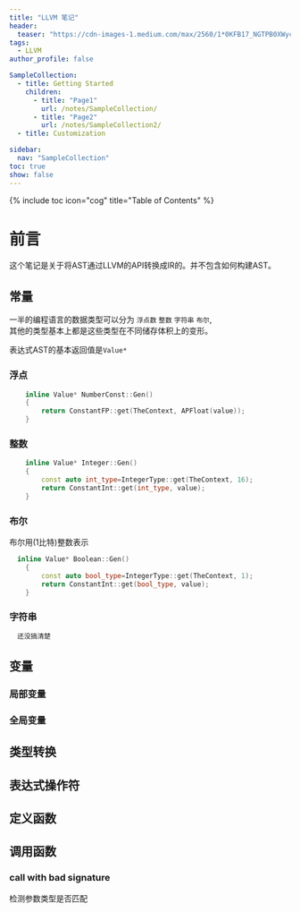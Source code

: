 ```yaml
---
title: "LLVM 笔记"
header:
  teaser: "https://cdn-images-1.medium.com/max/2560/1*0KFB17_NGTPB0XWyc4BSgQ.jpeg"
tags:
  - LLVM
author_profile: false

SampleCollection:
  - title: Getting Started
    children:
      - title: "Page1"
        url: /notes/SampleCollection/
      - title: "Page2"
        url: /notes/SampleCollection2/
  - title: Customization

sidebar:
  nav: "SampleCollection"
toc: true
show: false
---
```

{% include toc icon="cog" title="Table of Contents" %}

# 前言
这个笔记是关于将AST通过LLVM的API转换成IR的。并不包含如何构建AST。

## 常量
一半的编程语言的数据类型可以分为 `浮点数` `整数` `字符串` `布尔`,\
其他的类型基本上都是这些类型在不同储存体积上的变形。 

表达式AST的基本返回值是`Value*`
### 浮点

``` cpp
	inline Value* NumberConst::Gen()
	{
		return ConstantFP::get(TheContext, APFloat(value));
	}
```

### 整数

```cpp
    inline Value* Integer::Gen()
	{
		const auto int_type=IntegerType::get(TheContext, 16);
		return ConstantInt::get(int_type, value);
	}
```
### 布尔
布尔用(1比特)整数表示
``` cpp
  inline Value* Boolean::Gen()
	{
		const auto bool_type=IntegerType::get(TheContext, 1);
		return ConstantInt::get(bool_type, value);
	}
```

### 字符串

``` cpp
  还没搞清楚
```




## 变量
### 局部变量

### 全局变量


## 类型转换

## 表达式操作符

## 定义函数

## 调用函数


### call with bad signature
检测参数类型是否匹配